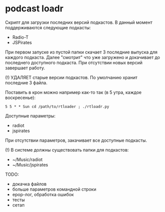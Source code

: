 podcast loadr
========

Скрипт для загрузки последних версий подкастов. В данный момент поддерживаются следующие подкасты:
 - Radio-T
 - JSPirates

При первом запуске из пустой папки скачает 3 последние выпуска для каждого подкаста. Далее "смотрит" что уже загружено и докачивает до последнего доступного подкаста. При отсутствии новых версий завершает работу.

(!) УДАЛЯЕТ старые версии подкастов. По умолчанию хранит последние 3 файла.

Поставить в крон можно например как-то так (в 5 утра, каждое воскресенье):
```
5 5 * * Sun cd /path/to/rtloader ; ./rtloadr.py
```

Доступные параметры:
 - radiot
 - jspirates

При отсутствии параметров, закачивает все доступные подкасты.

(!) В системе должны существовать папки для подкастов:
 - ~/Music/radiot
 - ~/Music/jspirates

TODO:
 - докачка файлов
 - больше параметров командной строки
 - ерор-лог, обработка ошибок
 - тесты
 - сетап
